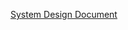 [System Design Document](https://docs.google.com/document/d/1d1_5EIB0zfsGsthD9zHwn3oEDjJtaj_oIhpRw4auhVI/edit?usp=sharing)
